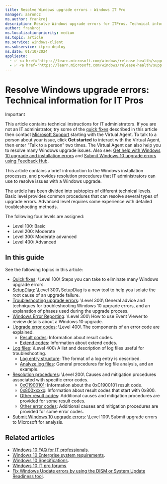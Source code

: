 ```yaml
---
title: Resolve Windows upgrade errors - Windows IT Pro
manager: aaroncz
ms.author: frankroj
description: Resolve Windows upgrade errors for ITPros. Technical information for IT professionals to help diagnose Windows setup errors.
author: frankroj
ms.localizationpriority: medium
ms.topic: article
ms.service: windows-client
ms.subservice: itpro-deploy
ms.date: 01/10/2024
appliesto:
  - ✅ <a href="https://learn.microsoft.com/windows/release-health/supported-versions-windows-client" target="_blank">Windows 11</a>
  - ✅ <a href="https://learn.microsoft.com/windows/release-health/supported-versions-windows-client" target="_blank">Windows 10</a>
---
```


# Resolve Windows upgrade errors: Technical information for IT Pros

>[!IMPORTANT]
>
>This article contains technical instructions for IT administrators. If you are not an IT administrator, try some of the [quick fixes](/troubleshoot/windows-client/deployment/windows-10-upgrade-quick-fixes?toc=/windows/deployment/toc.json&bc=/windows/deployment/breadcrumb/toc.json) described in this article then contact [Microsoft Support](https://support.microsoft.com/contactus/) starting with the Virtual Agent. To talk to a person about your issue, click **Get started** to interact with the Virtual Agent, then enter "Talk to a person" two times. The Virtual Agent can also help you to resolve many Windows upgrade issues. Also see: [Get help with Windows 10 upgrade and installation errors](https://support.microsoft.com/help/10587/windows-10-get-help-with-upgrade-installation-errors) and [Submit Windows 10 upgrade errors using Feedback Hub](submit-errors.md).

This article contains a brief introduction to the Windows installation processes, and provides resolution procedures that IT administrators can use to resolve issues with a Windows upgrade.

The article has been divided into subtopics of different technical levels. Basic level provides common procedures that can resolve several types of upgrade errors. Advanced level requires some experience with detailed troubleshooting methods.

The following four levels are assigned:

- Level 100: Basic
- Level 200: Moderate
- Level 300: Moderate advanced
- Level 400: Advanced

## In this guide

See the following topics in this article:

- [Quick fixes](/troubleshoot/windows-client/deployment/windows-10-upgrade-quick-fixes?toc=/windows/deployment/toc.json&bc=/windows/deployment/breadcrumb/toc.json): \Level 100\ Steps you can take to eliminate many Windows upgrade errors.<br>
- [SetupDiag](setupdiag.md): \Level 300\ SetupDiag is a new tool to help you isolate the root cause of an upgrade failure.
- [Troubleshooting upgrade errors](/troubleshoot/windows-client/deployment/windows-10-upgrade-issues-troubleshooting?toc=/windows/deployment/toc.json&bc=/windows/deployment/breadcrumb/toc.json): \Level 300\ General advice and techniques for troubleshooting Windows 10 upgrade errors, and an explanation of phases used during the upgrade process.<br>
- [Windows Error Reporting](windows-error-reporting.md): \Level 300\ How to use Event Viewer to review details about a Windows 10 upgrade.
- [Upgrade error codes](/troubleshoot/windows-client/deployment/windows-10-upgrade-error-codes?toc=/windows/deployment/toc.json&bc=/windows/deployment/breadcrumb/toc.json): \Level 400\ The components of an error code are explained.
  - [Result codes](/troubleshoot/windows-client/deployment/windows-10-upgrade-error-codes?toc=/windows/deployment/toc.json&bc=/windows/deployment/breadcrumb/toc.json#result-codes): Information about result codes.
  - [Extend codes](/troubleshoot/windows-client/deployment/windows-10-upgrade-error-codes?toc=/windows/deployment/toc.json&bc=/windows/deployment/breadcrumb/toc.json#extend-codes): Information about extend codes.
- [Log files](log-files.md): \Level 400\ A list and description of log files useful for troubleshooting.
  - [Log entry structure](log-files.md#log-entry-structure): The format of a log entry is described.
  - [Analyze log files](log-files.md#analyze-log-files): General procedures for log file analysis, and an example.
- [Resolution procedures](/troubleshoot/windows-client/deployment/windows-10-upgrade-resolution-procedures?toc=/windows/deployment/toc.json&bc=/windows/deployment/breadcrumb/toc.json): \Level 200\ Causes and mitigation procedures associated with specific error codes.
  - [0xC1900101](/troubleshoot/windows-client/deployment/windows-10-upgrade-resolution-procedures?toc=/windows/deployment/toc.json&bc=/windows/deployment/breadcrumb/toc.json#0xc1900101): Information about the 0xC1900101 result code.
  - [0x800xxxxx](/troubleshoot/windows-client/deployment/windows-10-upgrade-resolution-procedures?toc=/windows/deployment/toc.json&bc=/windows/deployment/breadcrumb/toc.json#0x800xxxxx): Information about result codes that start with 0x800.
  - [Other result codes](/troubleshoot/windows-client/deployment/windows-10-upgrade-resolution-procedures?toc=/windows/deployment/toc.json&bc=/windows/deployment/breadcrumb/toc.json#other-result-codes): Additional causes and mitigation procedures are provided for some result codes.
  - [Other error codes](/troubleshoot/windows-client/deployment/windows-10-upgrade-resolution-procedures?toc=/windows/deployment/toc.json&bc=/windows/deployment/breadcrumb/toc.json#other-error-codes): Additional causes and mitigation procedures are provided for some error codes.
- [Submit Windows 10 upgrade errors](submit-errors.md): \Level 100\ Submit upgrade errors to Microsoft for analysis.

## Related articles

- [Windows 10 FAQ for IT professionals](../planning/windows-10-enterprise-faq-itpro.yml).
- [Windows 10 Enterprise system requirements](https://technet.microsoft.com/windows/dn798752.aspx).
- [Windows 10 Specifications](https://www.microsoft.com/windows/Windows-10-specifications).
- [Windows 10 IT pro forums](https://social.technet.microsoft.com/Forums/en-US/home?category=Windows10ITPro).
- [Fix Windows Update errors by using the DISM or System Update Readiness tool](/troubleshoot/windows-server/deployment/fix-windows-update-errors).
